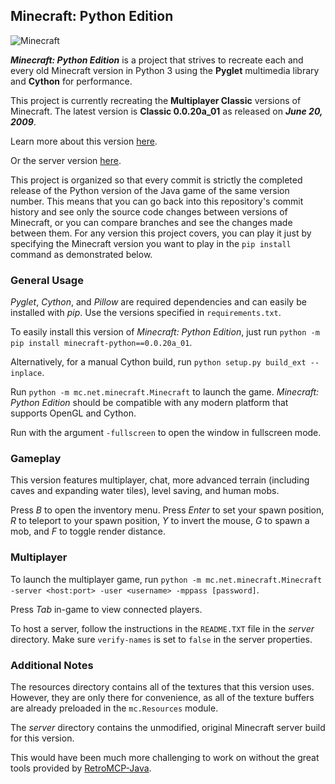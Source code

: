 ## Minecraft: Python Edition

![Minecraft](/screenshot.png?raw=true)

_**Minecraft: Python Edition**_ is a project that strives to recreate each and every old Minecraft version in Python 3 using the **Pyglet** multimedia library and **Cython** for performance.

This project is currently recreating the **Multiplayer Classic** versions of Minecraft. The latest version is **Classic 0.0.20a_01** as released on _**June 20, 2009**_.

Learn more about this version [here](https://minecraft.fandom.com/wiki/Java_Edition_Classic_0.0.20a_01).

Or the server version [here](https://minecraft.fandom.com/wiki/Java_Edition_Classic_server_1.8.2).

This project is organized so that every commit is strictly the completed release of the Python version of the Java game of the same version number.
This means that you can go back into this repository's commit history and see only the source code changes between versions of Minecraft,
or you can compare branches and see the changes made between them. For any version this project covers,
you can play it just by specifying the Minecraft version you want to play in the `pip install` command as demonstrated below.

### General Usage

*Pyglet*, *Cython*, and *Pillow* are required dependencies and can easily be installed with *pip*. Use the versions specified in `requirements.txt`.

To easily install this version of *Minecraft: Python Edition*, just run `python -m pip install minecraft-python==0.0.20a_01`.

Alternatively, for a manual Cython build, run `python setup.py build_ext --inplace`.

Run `python -m mc.net.minecraft.Minecraft` to launch the game. *Minecraft: Python Edition* should be compatible with any modern platform that supports OpenGL and Cython.

Run with the argument `-fullscreen` to open the window in fullscreen mode.

### Gameplay

This version features multiplayer, chat, more advanced terrain (including caves and expanding water tiles), level saving, and human mobs.

Press *B* to open the inventory menu. Press *Enter* to set your spawn position, *R* to teleport to your spawn position, *Y* to invert the mouse, *G* to spawn a mob, and *F* to toggle render distance.

### Multiplayer

To launch the multiplayer game, run `python -m mc.net.minecraft.Minecraft -server <host:port> -user <username> -mppass [password]`.

Press *Tab* in-game to view connected players.

To host a server, follow the instructions in the `README.TXT` file in the *server* directory.
Make sure `verify-names` is set to `false` in the server properties.

### Additional Notes

The resources directory contains all of the textures that this version uses. However,
they are only there for convenience, as all of the texture buffers are already preloaded
in the `mc.Resources` module.

The *server* directory contains the unmodified, original Minecraft server build for this version.

This would have been much more challenging to work on without the great tools provided by [RetroMCP-Java](https://github.com/MCPHackers/RetroMCP-Java).
